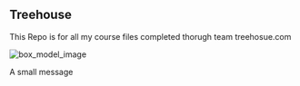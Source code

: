 ## Treehouse

This Repo is for all my course files completed thorugh team treehosue.com

![box_model_image](https://user-images.githubusercontent.com/38665458/170022058-afd246ea-3902-4b28-9359-5b86c814aaf0.png)

A small message
